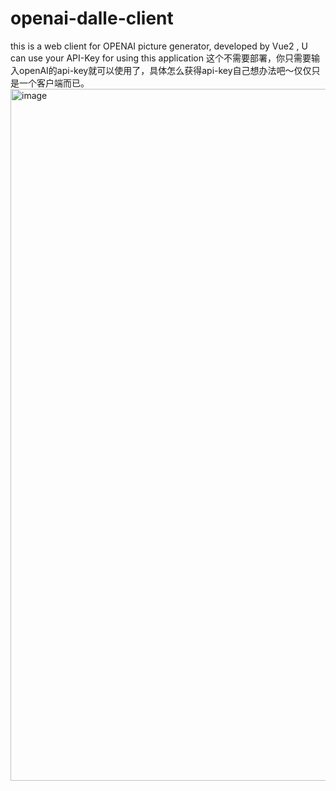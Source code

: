 # openai-dalle-client
this is a web client for OPENAI picture generator, developed by Vue2 , U can use your API-Key for using this application
这个不需要部署，你只需要输入openAI的api-key就可以使用了，具体怎么获得api-key自己想办法吧～仅仅只是一个客户端而已。
<img width="1107" alt="image" src="https://user-images.githubusercontent.com/66175155/222654626-1c337227-f85d-4637-bc43-fedd98ff7983.png">
